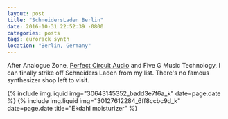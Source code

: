 ```yaml
---
layout: post
title: "SchneidersLaden Berlin"
date: 2016-10-31 22:52:39 -0800
categories: posts
tags: eurorack synth
location: "Berlin, Germany"
---
```


After Analogue Zone, [Perfect Circuit Audio](/posts/2016/10/23/perfect-circuit-audio) and Five G Music Technology, I can finally strike off Schneiders Laden from my list. There's no famous synthesizer shop left to visit.

{% include img.liquid img="30643145352_badd3e7f6a_k" date=page.date %}
{% include img.liquid img="30127612284_6ff8ccbc9d_k" date=page.date title="Ekdahl moisturizer" %}
